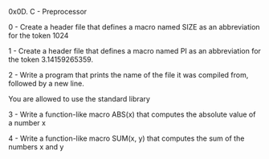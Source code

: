 0x0D. C - Preprocessor

0 - Create a header file that defines a macro named SIZE as an abbreviation for the token 1024

1 - Create a header file that defines a macro named PI as an abbreviation for the token 3.14159265359.

2 - Write a program that prints the name of the file it was compiled from, followed by a new line.

You are allowed to use the standard library

3 - Write a function-like macro ABS(x) that computes the absolute value of a number x

4 - Write a function-like macro SUM(x, y) that computes the sum of the numbers x and y
